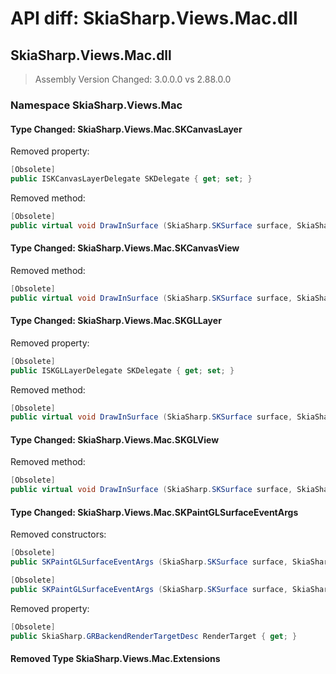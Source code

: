 # API diff: SkiaSharp.Views.Mac.dll

## SkiaSharp.Views.Mac.dll

> Assembly Version Changed: 3.0.0.0 vs 2.88.0.0

### Namespace SkiaSharp.Views.Mac

#### Type Changed: SkiaSharp.Views.Mac.SKCanvasLayer

Removed property:

```csharp
[Obsolete]
public ISKCanvasLayerDelegate SKDelegate { get; set; }
```

Removed method:

```csharp
[Obsolete]
public virtual void DrawInSurface (SkiaSharp.SKSurface surface, SkiaSharp.SKImageInfo info);
```


#### Type Changed: SkiaSharp.Views.Mac.SKCanvasView

Removed method:

```csharp
[Obsolete]
public virtual void DrawInSurface (SkiaSharp.SKSurface surface, SkiaSharp.SKImageInfo info);
```


#### Type Changed: SkiaSharp.Views.Mac.SKGLLayer

Removed property:

```csharp
[Obsolete]
public ISKGLLayerDelegate SKDelegate { get; set; }
```

Removed method:

```csharp
[Obsolete]
public virtual void DrawInSurface (SkiaSharp.SKSurface surface, SkiaSharp.GRBackendRenderTargetDesc renderTarget);
```


#### Type Changed: SkiaSharp.Views.Mac.SKGLView

Removed method:

```csharp
[Obsolete]
public virtual void DrawInSurface (SkiaSharp.SKSurface surface, SkiaSharp.GRBackendRenderTargetDesc renderTarget);
```


#### Type Changed: SkiaSharp.Views.Mac.SKPaintGLSurfaceEventArgs

Removed constructors:

```csharp
[Obsolete]
public SKPaintGLSurfaceEventArgs (SkiaSharp.SKSurface surface, SkiaSharp.GRBackendRenderTargetDesc renderTarget);

[Obsolete]
public SKPaintGLSurfaceEventArgs (SkiaSharp.SKSurface surface, SkiaSharp.GRBackendRenderTarget renderTarget, SkiaSharp.GRSurfaceOrigin origin, SkiaSharp.SKColorType colorType, SkiaSharp.GRGlFramebufferInfo glInfo);
```

Removed property:

```csharp
[Obsolete]
public SkiaSharp.GRBackendRenderTargetDesc RenderTarget { get; }
```


#### Removed Type SkiaSharp.Views.Mac.Extensions

